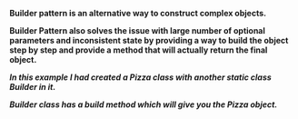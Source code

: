 **Builder pattern is an alternative way to construct complex objects.**

**Builder Pattern also solves the issue with large number of optional parameters and inconsistent
state by providing a way to build the object step by step and provide a method that will actually 
return the final object.**

**_In this example I had created a Pizza class with another static class Builder in it._**

**_Builder class has a build method which will give you the Pizza object._**
